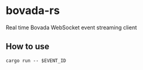 # bovada-rs

Real time Bovada WebSocket event streaming client

## How to use

```shell
cargo run -- $EVENT_ID
```

